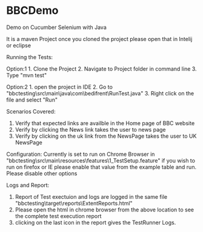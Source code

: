 # BBCDemo
Demo on Cucumber Selenium with Java

It is a maven Project once you cloned the project please open that in Intelij or eclipse

Running the Tests:

  Option:1
    1. Clone the Project 
    2. Navigate to Project folder in command line
    3. Type "mvn test"
    
  Option:2
    1. open the project in IDE
    2. Go to "bbctesting\src\main\java\com\bedifrent\RunTest.java"
    3. Right click on the file and select "Run"
  
  Scenarios Covered:
  
   1. Verify that expected links are availble in the Home page of BBC website
   2. Verify by clicking the News link takes the user to news page
   3. Verify by clicking on the uk link from the NewsPage takes the user to UK NewsPage


 Configuration:
  Currently is set to run on Chrome Browser in "bbctesting\src\main\resources\features\1_TestSetup.feature"
  if you wish to run on firefox or IE please enable that value from the example table and run. Please disable other options
 
 
 Logs and Report:
   1. Report of Test exectuion and logs are logged in the same file "bbctesting\target\reports\ExtentReports.html"
   2. Please open the html in chrome browser from the above location to see the complete test execution report
   3. clicking on the last icon in the report gives the TestRunner Logs.
    


